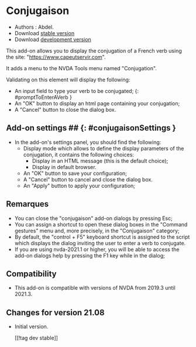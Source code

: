 # Conjugaison #

* Authors : Abdel.
* Download [stable version][1]
* Download [development version][2]

This add-on allows you to display the conjugation of a French verb using the site: "https://www.capeutservir.com".

It adds a menu to the NVDA Tools menu named "Conjugation".

Validating on this element will display the following:


* An input field to type your verb to be conjugated;
{: #promptToEnterAVerb }
* An "OK" button to display an html page containing your conjugation;
* A "Cancel" button to close the dialog box.


## Add-on settings ## {: #conjugaisonSettings }

* In the add-on's settings panel, you should find the following:
    * Display mode which allows to define the display parameters of the conjugation, it contains the following choices:
        * Display in an HTML message (this is the default choice);
        * Display in default browser.
    * An "OK" button to save your configuration;
    * A "Cancel" button to cancel and close the dialog box.
    * An "Apply" button to apply your configuration;


## Remarques ##

* You can close the "conjugaison" add-on dialogs by pressing Esc;
* You can assign a shortcut to open these dialog boxes in the "Command gestures" menu and, more precisely, in the "Conjugaison" category;
* By default, the "control + F5" keyboard shortcut is assigned to the script which displays the dialog inviting the user to enter a verb to conjugate.
* If you are using nvda-2021.1 or higher, you will be able to access the add-on dialogs help by pressing the F1 key while in the dialog;


## Compatibility ##

* This add-on is compatible with versions of NVDA from 2019.3 until 2021.3.


## Changes for version 21.08 ##

* Initial version.
  
  
  [[!tag dev stable]]

[1]: http://cyber25.free.fr/nvda-addons/conjugaison-21.08.1.nvda-addon

[2]: http://cyber25.free.fr/nvda-addons/conjugaison-21.08.1-dev.nvda-addon

